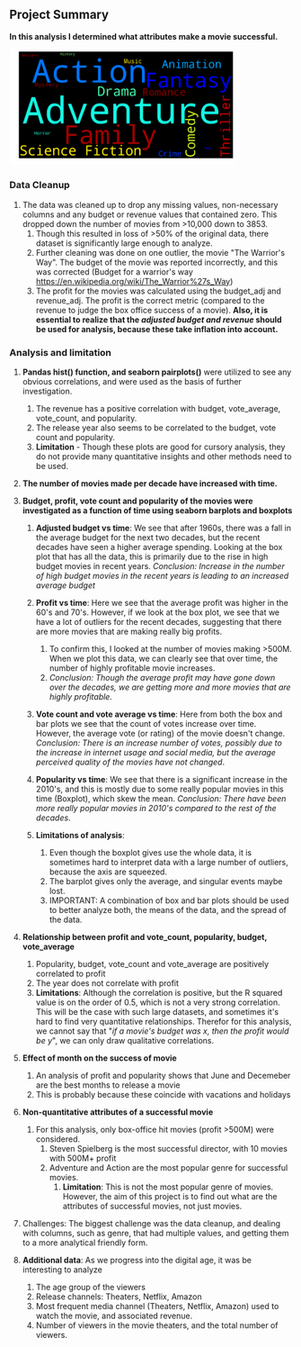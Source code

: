 ## Project Summary 

__In this analysis I determined what attributes make a movie successful.__ 

<img src="Images/Movie_Genre_WordCloud.png" width=400>

### Data Cleanup 
1. The data was cleaned up to drop any missing values, non-necessary columns and any budget or revenue values that contained zero. This dropped down the number of movies from >10,000 down to 3853. 
    1. Though this resulted in loss of >50% of the original data, there dataset is significantly large enough to analyze. 
    2. Further cleaning was done on one outlier, the movie "The Warrior's Way". The budget of the movie was reported incorrectly, and this was corrected (Budget for a warrior's way https://en.wikipedia.org/wiki/The_Warrior%27s_Way)
    3. The profit for the movies was calculated using the budget_adj and revenue_adj. The profit is the correct metric (compared to the revenue to judge the box office success of a movie). __Also, it is essential to realize that the _adjusted budget and revenue_ should be used for analysis, because these take inflation into account.__
    
### Analysis and limitation 
1. __Pandas hist() function, and seaborn pairplots()__ were utilized to see any obvious correlations, and were used as the basis of further investigation. 
    1. The revenue has a positive correlation with budget, vote_average, vote_count, and popularity. 
    2. The release year also seems to be correlated to the budget, vote count and popularity. 
    3. __Limitation__ - Though these plots are good for cursory analysis, they do not provide many quantitative insights and other methods need to be used. 

2. __The number of movies made per decade have increased with time.__

3. __Budget, profit, vote count and popularity of the movies were investigated as a function of time using seaborn barplots and boxplots__
    1. __Adjusted budget vs time__:  We see that after 1960s, there was a fall in the average budget for the next two decades, but the recent decades have seen a higher average spending. Looking at the box plot that has all the data, this is primarily due to the rise in high budget movies in recent years. _Conclusion: Increase in the number of high budget movies in the recent years is leading to an increased average budget_

    2. __Profit vs time__: Here we see that the average profit was higher in the 60's and 70's. However, if we look at the box plot, we see that we have a lot of outliers for the recent decades, suggesting that there are more movies that are making really big profits. 
        1. To confirm this, I looked at the number of movies making >500M. When we plot this data, we can clearly see that over time, the number of highly profitable movie increases. 
        2. _Conclusion: Though the average profit may have gone down over the decades, we are getting more and more movies that are highly profitable._
    
    3. __Vote count and vote average vs time__: Here from both the box and bar plots we see that the count of votes increase over time. However, the average vote (or rating) of the movie doesn't change. _Conclusion: There is an increase number of votes, possibly due to the increase in internet usage and social media, but the average perceived quality of the movies have not changed_. 

    4. __Popularity vs time__: We see that there is a significant increase in the 2010's, and this is mostly due to some really popular movies in this time (Boxplot), which skew the mean. _Conclusion: There have been more really popular movies in 2010's compared to the rest of the decades_. 
    5. __Limitations of analysis__: 
        1. Even though the boxplot gives use the whole data, it is sometimes hard to interpret data with a large number of outliers, because the axis are squeezed. 
        2. The barplot gives only the average, and singular events maybe lost. 
        3. IMPORTANT: A combination of box and bar plots should be used to better analyze both, the means of the data, and the spread of the data. 

4. __Relationship between profit and vote_count, popularity, budget, vote_average__
    1. Popularity, budget, vote_count and vote_average are positively correlated to profit
    2. The year does not correlate with profit 
    3. __Limitations__:  Although the correlation is positive, but the R squared value is on the order of 0.5, which is not a very strong correlation. This will be the case with such large datasets, and sometimes it's hard to find very quantitative relationships. Therefor for this analysis, we cannot say that "_if a movie's budget was x, then the profit would be y_", we can only draw qualitative correlations. 
    
5. __Effect of month on the success of movie__
    1. An analysis of profit and popularity shows that June and Decemeber are the best months to release a movie 
    2. This is probably because these coincide with vacations and holidays 
    
6. __Non-quantitative attributes of a successful movie__
    1. For this analysis, only box-office hit movies (profit >500M) were considered. 
        1. Steven Spielberg is the most successful director, with 10 movies with 500M+ profit 
        2. Adventure and Action are the most popular genre for successful movies. 
             1. __Limitation__: This is not the most popular genre of movies. However, the aim of this project is to find out what are the attributes of successful movies, not just movies. 

7. Challenges: The biggest challenge was the data cleanup, and dealing with columns, such as genre, that had multiple values, and getting them to a more analytical friendly form. 

8. __Additional data__: As we progress into the digital age, it was be interesting to analyze
    1. The age group of the viewers
    2. Release channels: Theaters, Netflix, Amazon
    3. Most frequent media channel (Theaters, Netflix, Amazon) used to watch the movie, and associated revenue. 
    4. Number of viewers in the movie theaters, and the total number of viewers. 


